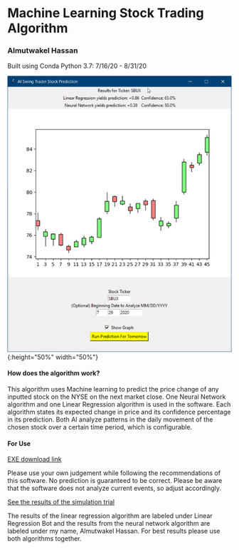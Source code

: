 # Machine Learning Stock Trading Algorithm 
<h3> Almutwakel Hassan </h3>

Built using Conda Python 3.7: 7/16/20 - 8/31/20

![Screenshot](screenshots/window.png){:height="50%" width="50%"}

<h4> How does the algorithm work? </h4>

This algorithm uses Machine learning to predict the price change of any inputted stock on the NYSE on the next market close. One Neural Network algorithm and one Linear Regression algorithm is used in the software. Each algorithm states its expected change in price and its confidence percentage in its prediction. Both AI analyze patterns in the daily movement of the chosen stock over a certain time period, which is configurable.

<h4> For Use </h4>

[EXE download link](https://drive.google.com/file/d/1Hz4t8kmb-jbGGpnWs4F87IMavNzYVYyb/view?usp=sharing)

Please use your own judgement while following the recommendations of this software. No prediction is guaranteed to be correct. Please be aware that the software does not analyze current events, so adjust accordingly.

[See the results of the simulation trial](https://www.marketwatch.com/game/stock-predictor-experiment)

The results of the linear regression algorithm are labeled under Linear Regression Bot and the results from the neural network algorithm are labeled under my name, Almutwakel Hassan. For best results please use both algorithms together.
